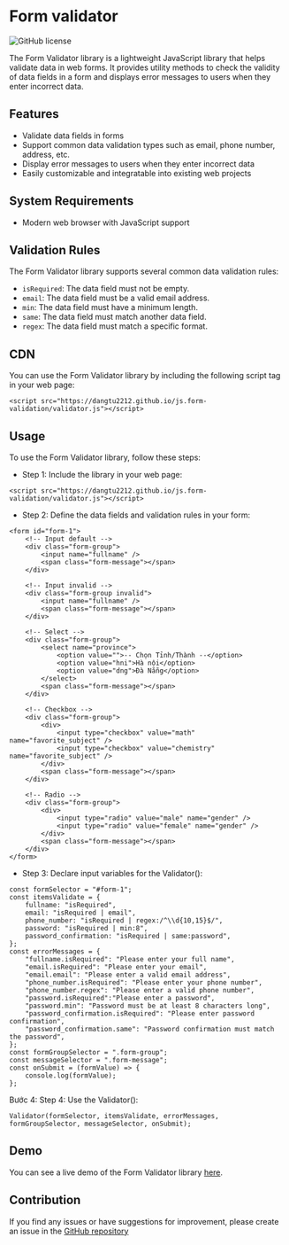 # Form validator

![GitHub license](https://img.shields.io/badge/license-MIT-blue.svg)

The Form Validator library is a lightweight JavaScript library that helps validate data in web forms. It provides utility methods to check the validity of data fields in a form and displays error messages to users when they enter incorrect data.

## Features

-   Validate data fields in forms
-   Support common data validation types such as email, phone number, address, etc.
-   Display error messages to users when they enter incorrect data
-   Easily customizable and integratable into existing web projects

## System Requirements

-   Modern web browser with JavaScript support

## Validation Rules

The Form Validator library supports several common data validation rules:

-   `isRequired`: The data field must not be empty.
-   `email`: The data field must be a valid email address.
-   `min`: The data field must have a minimum length.
-   `same`: The data field must match another data field.
-   `regex`: The data field must match a specific format.

## CDN

You can use the Form Validator library by including the following script tag in your web page:

```
<script src="https://dangtu2212.github.io/js.form-validation/validator.js"></script>
```

## Usage

To use the Form Validator library, follow these steps:

-   Step 1: Include the library in your web page:

```
<script src="https://dangtu2212.github.io/js.form-validation/validator.js"></script>
```

-   Step 2: Define the data fields and validation rules in your form:

```
<form id="form-1">
    <!-- Input default -->
    <div class="form-group">
        <input name="fullname" />
        <span class="form-message"></span>
    </div>

    <!-- Input invalid -->
    <div class="form-group invalid">
        <input name="fullname" />
        <span class="form-message"></span>
    </div>

    <!-- Select -->
    <div class="form-group">
        <select name="province">
            <option value="">-- Chọn Tỉnh/Thành --</option>
            <option value="hni">Hà nội</option>
            <option value="dng">Đà Nẵng</option>
        </select>
        <span class="form-message"></span>
    </div>

    <!-- Checkbox -->
    <div class="form-group">
        <div>
            <input type="checkbox" value="math" name="favorite_subject" />
            <input type="checkbox" value="chemistry" name="favorite_subject" />
        </div>
        <span class="form-message"></span>
    </div>

    <!-- Radio -->
    <div class="form-group">
        <div>
            <input type="radio" value="male" name="gender" />
            <input type="radio" value="female" name="gender" />
        </div>
        <span class="form-message"></span>
    </div>
</form>
```

-   Step 3: Declare input variables for the Validator():

```
const formSelector = "#form-1";
const itemsValidate = {
    fullname: "isRequired",
    email: "isRequired | email",
    phone_number: "isRequired | regex:/^\\d{10,15}$/",
    password: "isRequired | min:8",
    password_confirmation: "isRequired | same:password",
};
const errorMessages = {
    "fullname.isRequired": "Please enter your full name",
    "email.isRequired": "Please enter your email",
    "email.email": "Please enter a valid email address",
    "phone_number.isRequired": "Please enter your phone number",
    "phone_number.regex": "Please enter a valid phone number",
    "password.isRequired":"Please enter a password",
    "password.min": "Password must be at least 8 characters long",
    "password_confirmation.isRequired": "Please enter password confirmation",
    "password_confirmation.same": "Password confirmation must match the password",
};
const formGroupSelector = ".form-group";
const messageSelector = ".form-message";
const onSubmit = (formValue) => {
    console.log(formValue);
};
```

Bước 4: Step 4: Use the Validator():

```
Validator(formSelector, itemsValidate, errorMessages, formGroupSelector, messageSelector, onSubmit);
```

## Demo

You can see a live demo of the Form Validator library [here](https://dangtu2212.github.io/js.form-validation).

## Contribution

If you find any issues or have suggestions for improvement, please create an issue in the [GitHub repository](https://github.com/dangtu2212/js.form-validation/issues)

